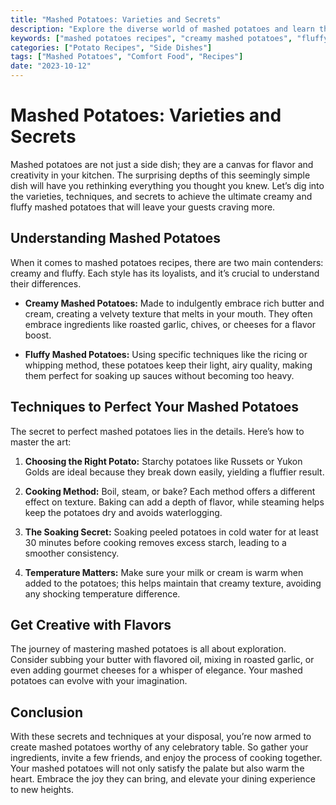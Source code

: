 ```yaml
---
title: "Mashed Potatoes: Varieties and Secrets"
description: "Explore the diverse world of mashed potatoes and learn the secrets to making them perfectly creamy and fluffy."
keywords: ["mashed potatoes recipes", "creamy mashed potatoes", "fluffy mashed potatoes"]
categories: ["Potato Recipes", "Side Dishes"]
tags: ["Mashed Potatoes", "Comfort Food", "Recipes"]
date: "2023-10-12"
---
```


# Mashed Potatoes: Varieties and Secrets

Mashed potatoes are not just a side dish; they are a canvas for flavor and creativity in your kitchen. The surprising depths of this seemingly simple dish will have you rethinking everything you thought you knew. Let’s dig into the varieties, techniques, and secrets to achieve the ultimate creamy and fluffy mashed potatoes that will leave your guests craving more.

## Understanding Mashed Potatoes

When it comes to mashed potatoes recipes, there are two main contenders: creamy and fluffy. Each style has its loyalists, and it’s crucial to understand their differences. 

- **Creamy Mashed Potatoes:** Made to indulgently embrace rich butter and cream, creating a velvety texture that melts in your mouth. They often embrace ingredients like roasted garlic, chives, or cheeses for a flavor boost.
  
- **Fluffy Mashed Potatoes:** Using specific techniques like the ricing or whipping method, these potatoes keep their light, airy quality, making them perfect for soaking up sauces without becoming too heavy. 

## Techniques to Perfect Your Mashed Potatoes

The secret to perfect mashed potatoes lies in the details. Here’s how to master the art:

1. **Choosing the Right Potato:** Starchy potatoes like Russets or Yukon Golds are ideal because they break down easily, yielding a fluffier result. 

2. **Cooking Method:** Boil, steam, or bake? Each method offers a different effect on texture. Baking can add a depth of flavor, while steaming helps keep the potatoes dry and avoids waterlogging.

3. **The Soaking Secret:** Soaking peeled potatoes in cold water for at least 30 minutes before cooking removes excess starch, leading to a smoother consistency.

4. **Temperature Matters:** Make sure your milk or cream is warm when added to the potatoes; this helps maintain that creamy texture, avoiding any shocking temperature difference.

## Get Creative with Flavors

The journey of mastering mashed potatoes is all about exploration. Consider subbing your butter with flavored oil, mixing in roasted garlic, or even adding gourmet cheeses for a whisper of elegance. Your mashed potatoes can evolve with your imagination.

## Conclusion

With these secrets and techniques at your disposal, you’re now armed to create mashed potatoes worthy of any celebratory table. So gather your ingredients, invite a few friends, and enjoy the process of cooking together. Your mashed potatoes will not only satisfy the palate but also warm the heart. Embrace the joy they can bring, and elevate your dining experience to new heights.